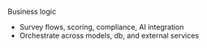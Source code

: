 Business logic

- Survey flows, scoring, compliance, AI integration
- Orchestrate across models, db, and external services

